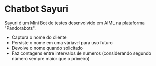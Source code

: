 # Chatbot Sayuri


Sayuri é um Mini Bot de testes desenvolvido em AIML na plataforma "Pandorabots".

- Captura o nome do cliente
- Persiste o nome em uma váriavel para uso futuro
- Devolve o nome quando solicitado
- Faz contagens entre intervalos de numeros (considerando segundo número sempre maior que o primeiro)
